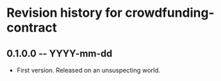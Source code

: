 # Revision history for crowdfunding-contract

## 0.1.0.0 -- YYYY-mm-dd

* First version. Released on an unsuspecting world.

